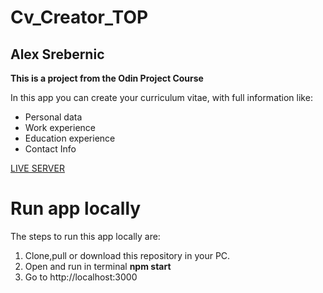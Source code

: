 # Cv_Creator_TOP    
## Alex Srebernic   
**This is a project from the Odin Project Course**

In this app you can create your curriculum vitae, with full information like:   
- Personal data
- Work experience
- Education experience
- Contact Info


[LIVE SERVER](https://alexsrebernic.github.io/Cv_Creator_Top/)

# Run app locally  
The steps to run this app locally are:  

1. Clone,pull or download this repository in your PC.
2. Open and run in terminal **npm start**
3. Go to http://localhost:3000
